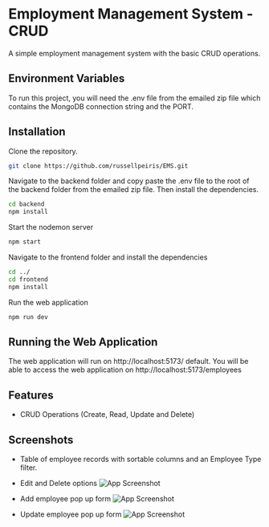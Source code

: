 
# Employment Management System - CRUD

A simple employment management system with the basic CRUD operations. 

## Environment Variables

To run this project, you will need the .env file from the emailed zip file which contains the MongoDB connection string and the PORT.
## Installation

Clone the repository.
```bash
git clone https://github.com/russellpeiris/EMS.git
```
Navigate to the backend folder and copy paste the .env file to the root of the backend folder from the emailed zip file.
Then install the dependencies.
```bash
cd backend
npm install
```
Start the nodemon server
```bash
npm start
```
Navigate to the frontend folder and install the dependencies
```bash
cd ../
cd frontend
npm install
```
Run the web application
```bash
npm run dev
```
    
## Running the Web Application

The web application will run on http://localhost:5173/ default. You will be able to access the web application on  http://localhost:5173/employees
## Features

- CRUD Operations (Create, Read, Update and Delete)


## Screenshots

- Table of employee records with sortable columns and an Employee Type filter.
- Edit and Delete options
![App Screenshot](https://snipboard.io/y2e6H7.jpg)

- Add employee pop up form
![App Screenshot](https://snipboard.io/HdGJ4P.jpg)

- Update employee pop up form
![App Screenshot](https://snipboard.io/ioqDv1.jpg)

